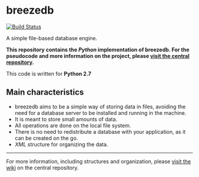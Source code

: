 breezedb
========

[![Build Status](https://travis-ci.org/RMed/breezedb_python.png)](https://travis-ci.org/RMed/breezedb_python)

A simple file-based database engine.

**This repository contains the *Python* implementation of breezedb. For the pseudocode and more information on the project, please [visit the central repository](http://github.com/RMed/breeze_db/).**

This code is written for **Python 2.7**

## Main characteristics

- breezedb aims to be a simple way of storing data in files, avoiding the need for a database server to be installed and running in the machine.
- It is meant to store small amounts of data.
- All operations are done on the local file system.
- There is no need to redistribute a database with your application, as it can be created on the go.
- *XML* structure for organizing the data.

---

For more information, including structures and organization, please [visit the wiki](http://github.com/RMed/breeze_db/wiki) on the central repository.
